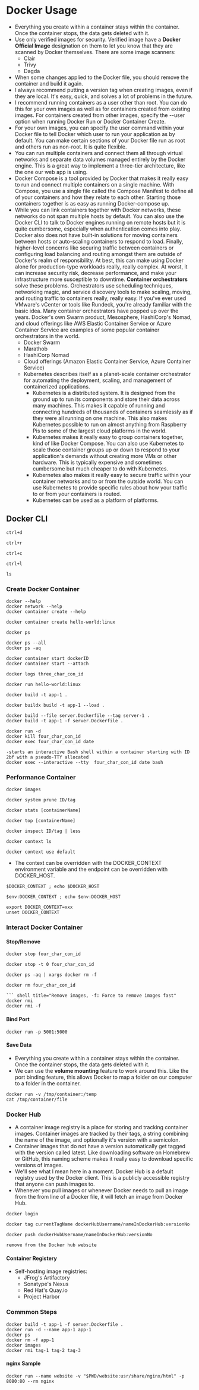 # Docker Usage
- Everything you create within a container stays within the container. Once the container stops, the data gets deleted with it.
- Use only verified images for security. Verified image have a **Docker Official Image** designation on them to let you know that they are scanned by Docker themselves. There are some image scanners:
  - Clair
  - Trivy
  - Dagda
- When some changes applied to the Docker file, you should remove the container and build it again.
- I always recommend putting a version tag when creating images, even if they are local. It's easy, quick, and solves a lot of problems in the future.
- I recommend running containers as a user other than root. You can do this for your own images as well as for containers created from existing images. For containers created from other images, specify the --user option when running Docker Run or Docker Container Create.
- For your own images, you can specify the user command within your Docker file to tell Docker which user to run your application as by default. You can make certain sections of your Docker file run as root and others run as non-root. It is quite flexible.
- You can run multiple containers and connect them all through virtual networks and separate data volumes managed entirely by the Docker engine. This is a great way to implement a three-tier architecture, like the one our web app is using.
- Docker Compose is a tool provided by Docker that makes it really easy to run and connect multiple containers on a single machine. With Compose, you use a single file called the Compose Manifest to define all of your containers and how they relate to each other. Starting those containers together is as easy as running Docker-compose up.
- While you can link containers together with Docker networks, these networks do not span multiple hosts by default. You can also use the Docker CLI to talk to Docker engines running on remote hosts but it is quite cumbersome, especially when authentication comes into play. Docker also does not have built-in solutions for moving containers between hosts or auto-scaling containers to respond to load. Finally, higher-level concerns like securing traffic between containers or configuring load balancing and routing amongst them are outside of Docker's realm of responsibility. At best, this can make using Docker alone for production-type workloads really, really complex. At worst, it can increase security risk, decrease performance, and make your infrastructure more susceptible to downtime. **Container orchestrators** solve these problems. Orchestrators use scheduling techniques, networking magic, and service discovery tools to make scaling, moving, and routing traffic to containers really, really easy. If you've ever used VMware's vCenter or tools like Rundeck, you're already familiar with the basic idea. Many container orchestrators have popped up over the years. Docker's own Swarm product, Mesosphere, HashiCorp's Nomad, and cloud offerings like AWS Elastic Container Service or Azure Container Service are examples of some popular container orchestrators in the world. 
  - Docker Swarm
  - Marathob
  - HashiCorp Nomad
  - Cloud offerings (Amazon Elastic Container Service, Azure Container Service)
  - Kubernetes describes itself as a planet-scale container orchestrator for automating the deployment, scaling, and management of containerized applications.
    - Kubernetes is a distributed system. It is designed from the ground up to run its components and store their data across many machines. This makes it capable of running and connecting hundreds of thousands of containers seamlessly as if they were all running on one machine. This also makes Kubernetes possible to run on almost anything from Raspberry Pis to some of the largest cloud platforms in the world.
    - Kubernetes makes it really easy to group containers together, kind of like Docker Compose. You can also use Kubernetes to scale those container groups up or down to respond to your application's demands without creating more VMs or other hardware. This is typically expensive and sometimes cumbersome but much cheaper to do with Kubernetes.
    - Kubernetes also makes it really easy to secure traffic within your container networks and to or from the outside world. You can use Kubernetes to provide specific rules about how your traffic to or from your containers is routed.
    - Kubernetes can be used as a platform of platforms. 
  
## Docker CLI
``` shell title="Exit the shell"
ctrl+d
```

``` shell title="Find previous command"
ctrl+r
```

``` shell title="Stop the process"
ctrl+c
```

``` shell title="Clear the screen"
ctrl+l
```

``` shell title="List directory"
ls
```

### Create Docker Container
``` shell title="Help"
docker --help
docker network --help
docker container create --help
```

``` shell title="Create new container"
docker container create hello-world:linux 
```

``` shell title="Show the actively running containers"
docker ps
```

``` shell title="Show the all containers"
docker ps --all
docker ps -aq
```

``` shell title="Start the container"
docker container start dockerID
docker container start --attach
```

``` shell 
docker logs three_char_con_id
```

``` shell title="docker run => create, start, attach"
docker run hello-world:linux
```

``` shell title="t: the tag insead of ID and .:  the path of all images to include"
docker build -t app-1 . 
```

``` shell title="buildx: use BuildKit"
docker buildx build -t app-1 --load .
```

``` shell title="Use specific docker file"
docker build --file server.Dockerfile --tag server-1 .
docker build -t app-1 -f server.Dockerfile .
```

``` shell title="-d: Move to background"
docker run -d 
docker kill four_char_con_id
docker exec four_char_con_id date
```

``` shell title="tty: allocates a pseudo-tty, interactive: keep stdin open even if not attached, tell Docker to enable keystrokes"
-starts an interactive Bash shell within a container starting with ID 2bf with a pseudo-TTY allocated 
docker exec --interactive --tty  four_char_con_id date bash
```

### Performance Container
``` shell title="Show all images"
docker images
```

``` shell title="Smartly removes useless data"
docker system prune ID/tag
```

``` shell title="Snapshot of the container's performance"
docker stats [containerName]
```

``` shell title="Show what's running inside of the container without having to exec"
docker top [containerName]
```

``` shell title="Show advanced information about a container in JSON format. Its searchable. to quit press 'q'"
docker inspect ID/tag | less
```

``` shell title="Show contexts"
docker context ls
```

``` shell title="Switch to the context created by Docker Desktop"
docker context use default
```

- The context can be overridden with the DOCKER_CONTEXT environment variable and the endpoint can be overridden with DOCKER_HOST.
``` shell
$DOCKER_CONTEXT ; echo $DOCKER_HOST
```

``` shell title="in Windows PowerShell"
$env:DOCKER_CONTEXT ; echo $env:DOCKER_HOST
```

``` shell
export DOCKER_CONTEXT=xxx
unset DOCKER_CONTEXT
```

### Interact Docker Container
#### Stop/Remove

``` shell
docker stop four_char_con_id
```

``` shell title="Force to terminate"
docker stop -t 0 four_char_con_id
```

``` shell title="Work as a loop, provide IDs from left and applies to the right command"
docker ps -aq | xargs docker rm -f
```

``` shell title="Remove container"
docker rm four_char_con_id

``` shell title="Remove images, -f: Force to remove images fast"
docker rmi 
docker rmi -f 
```
  
#### Bind Port
``` shell title="outside port:inside port => browse 5001"
docker run -p 5001:5000
```

#### Save Data
- Everything you create within a container stays within the container. Once the container stops, the data gets deleted with it.
- We can use the **volume mounting** feature to work around this. Like the port binding feature, this allows Docker to map a folder on our computer to a folder in the container.

``` shell title="--volum: map temp folder in the container to the /tmp/container path => the file should exists otherwise assumes as a directory"
docker run -v /tmp/container:/temp
cat /tmp/container/file
```

### Docker Hub
- A container image registry is a place for storing and tracking container images. Container images are tracked by their tags, a string combining the name of the image, and optionally it's version with a semicolon.
- Container images that do not have a version automatically get tagged with the version called latest. Like downloading software on Homebrew or GitHub, this naming scheme makes it really easy to download specific versions of images.
- We'll see what I mean here in a moment. Docker Hub is a default registry used by the Docker client. This is a publicly accessible registry that anyone can push images to.
- Whenever you pull images or whenever Docker needs to pull an image from the from line of a Docker file, it will fetch an image from Docker Hub.

``` shell
docker login
```

``` shell title="Rename docker images"
docker tag currentTagName dockerHubUsername/nameInDockerHub:versionNo
```

``` shell title="Push the image to Hub"
docker push dockerHubUsername/nameInDockerHub:versionNo
```

``` shell title="Remove the image from Hub"
remove from the Docker hub website
```

#### Container Registery
- Self-hosting image registries:
    - JFrog's Artifactory
    - Sonatype's Nexus
    - Red Hat's Quay.io
    - Project Harbor


### Commmon Steps 
``` shell 
docker build -t app-1 -f server.Dockerfile .
docker run -d --name app-1 app-1
docker ps
docker rm -f app-1
docker images
docker rmi tag-1 tag-2 tag-3
```

#### nginx Sample
``` shell 
docker run --name website -v "$PWD/website:usr/share/nginx/html" -p 8080:80 --rm nginx
```

